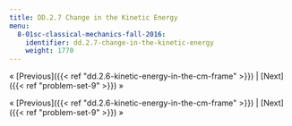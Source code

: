 ```yaml
---
title: DD.2.7 Change in the Kinetic Energy
menu:
  8-01sc-classical-mechanics-fall-2016:
    identifier: dd.2.7-change-in-the-kinetic-energy
    weight: 1770
---
```

« [Previous]({{< ref "dd.2.6-kinetic-energy-in-the-cm-frame" >}}) | [Next]({{< ref "problem-set-9" >}}) »

« [Previous]({{< ref "dd.2.6-kinetic-energy-in-the-cm-frame" >}}) | [Next]({{< ref "problem-set-9" >}}) »